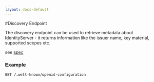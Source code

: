 ```yaml
---
layout: docs-default
---
```


#Discovery Endpoint

The discovery endpoint can be used to retrieve metadata about IdentityServer - it returns information like the issuer name, key material, supported scopes etc.

see [spec](http://openid.net/specs/openid-connect-discovery-1_0.html)

### Example

```
GET /.well-known/openid-configuration
```
